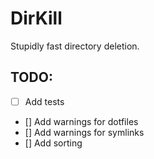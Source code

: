 # DirKill

Stupidly fast directory deletion.

## TODO:

- [ ] Add tests
- [] Add warnings for dotfiles
- [] Add warnings for symlinks
- [] Add sorting
